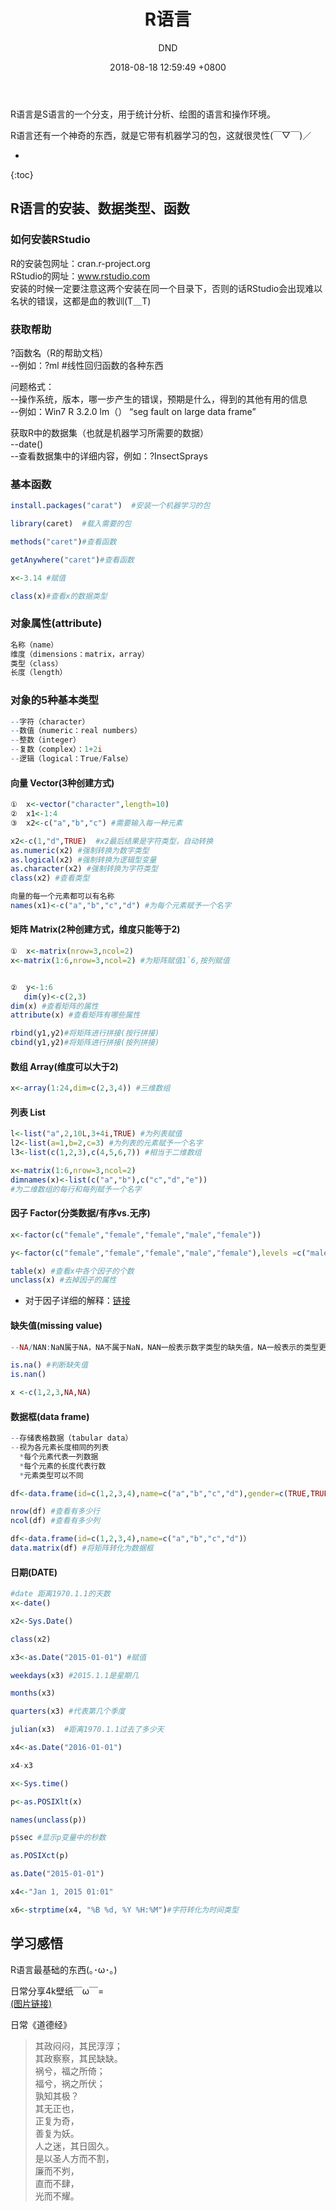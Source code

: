 ﻿---
layout: post
title:  "R语言"
date:   2018-08-18 12:59:49 +0800
categories: R-program-language
tags: R-program-language
img: http://or4d8nhvk.bkt.clouddn.com/18-8-17/13546235.jpg
author: DND
---

R语言是S语言的一个分支，用于统计分析、绘图的语言和操作环境。

R语言还有一个神奇的东西，就是它带有机器学习的包，这就很灵性(￣▽￣)／

* 
{:toc}

## R语言的安装、数据类型、函数

### 如何安装RStudio

R的安装包网址：cran.r-project.org  
RStudio的网址：www.rstudio.com  
安装的时候一定要注意这两个安装在同一个目录下，否则的话RStudio会出现难以名状的错误，这都是血的教训(T＿T)


### 获取帮助

?函数名（R的帮助文档）  
--例如：?ml   #线性回归函数的各种东西

问题格式：  
--操作系统，版本，哪一步产生的错误，预期是什么，得到的其他有用的信息  
--例如：Win7 R 3.2.0 lm（） “seg fault on large data frame”  

获取R中的数据集（也就是机器学习所需要的数据）  
--date()  
--查看数据集中的详细内容，例如：?InsectSprays  


### 基本函数
```R
install.packages("carat")  #安装一个机器学习的包

library(caret)  #载入需要的包

methods("caret")#查看函数

getAnywhere("caret")#查看函数

x<-3.14 #赋值

class(x)#查看x的数据类型

```


### 对象属性(attribute)
```R
名称（name）
维度（dimensions：matrix，array）
类型（class）
长度（length）
```
### 对象的5种基本类型
```R
--字符（character）
--数值（numeric：real numbers）
--整数（integer）
--复数（complex）：1+2i
--逻辑（logical：True/False）

```
#### 向量 Vector(3种创建方式)
```R
①  x<-vector("character",length=10)
②  x1<-1:4
③  x2<-c("a","b","c") #需要输入每一种元素

x2<-c(1,"d",TRUE)  #x2最后结果是字符类型，自动转换
as.numeric(x2) #强制转换为数字类型
as.logical(x2) #强制转换为逻辑型变量
as.character(x2) #强制转换为字符类型
class(x2) #查看类型

向量的每一个元素都可以有名称
names(x1)<-c("a","b","c","d") #为每个元素赋予一个名字

```

#### 矩阵 Matrix(2种创建方式，维度只能等于2)
```R
①  x<-matrix(nrow=3,ncol=2)
x<-matrix(1:6,nrow=3,ncol=2) #为矩阵赋值1`6,按列赋值


②  y<-1:6
   dim(y)<-c(2,3)
dim(x) #查看矩阵的属性
attribute(x) #查看矩阵有哪些属性

rbind(y1,y2)#将矩阵进行拼接(按行拼接)
cbind(y1,y2)#将矩阵进行拼接(按列拼接)

```
#### 数组 Array(维度可以大于2)
```R
x<-array(1:24,dim=c(2,3,4)) #三维数组
```

#### 列表 List
```R
l<-list("a",2,10L,3+4i,TRUE) #为列表赋值
l2<-list(a=1,b=2,c=3) #为列表的元素赋予一个名字
l3<-list(c(1,2,3),c(4,5,6,7)) #相当于二维数组

x<-matrix(1:6,nrow=3,ncol=2)
dimnames(x)<-list(c("a","b"),c("c","d","e"))
#为二维数组的每行和每列赋予一个名字
```
#### 因子 Factor(分类数据/有序vs.无序)
```R
x<-factor(c("female","female","female","male","female"))

y<-factor(c("female","female","female","male","female"),levels =c("male","female") ) #注意两者基线水平不同

table(x) #查看x中各个因子的个数
unclass(x) #去掉因子的属性

```
- 对于因子详细的解释：[链接](https://blog.csdn.net/Alina666666/article/details/51049974)

#### 缺失值(missing value)
```R
--NA/NAN:NaN属于NA，NA不属于NaN，NAN一般表示数字类型的缺失值，NA一般表示的类型更广

is.na() #判断缺失值
is.nan() 

x <-c(1,2,3,NA,NA)
```

#### 数据框(data frame)
```R
--存储表格数据（tabular data）
--视为各元素长度相同的列表
  *每个元素代表一列数据
  *每个元素的长度代表行数
  *元素类型可以不同

df<-data.frame(id=c(1,2,3,4),name=c("a","b","c","d"),gender=c(TRUE,TRUE,FALSE,FALSE)) #这个感觉很像数据库中的表

nrow(df) #查看有多少行
ncol(df) #查看有多少列

df<-data.frame(id=c(1,2,3,4),name=c("a","b","c","d")）
data.matrix(df) #将矩阵转化为数据框
```

#### 日期(DATE)
```R
#date 距离1970.1.1的天数
x<-date()

x2<-Sys.Date()

class(x2)

x3<-as.Date("2015-01-01") #赋值

weekdays(x3) #2015.1.1是星期几

months(x3)

quarters(x3) #代表第几个季度

julian(x3)  #距离1970.1.1过去了多少天

x4<-as.Date("2016-01-01")

x4-x3

x<-Sys.time()

p<-as.POSIXlt(x)

names(unclass(p))

p$sec #显示p变量中的秒数

as.POSIXct(p)

as.Date("2015-01-01")

x4<-"Jan 1, 2015 01:01"

x6<-strptime(x4, "%B %d, %Y %H:%M")#字符转化为时间类型

```

## 学习感悟
R语言最基础的东西(｡･ω･｡)

日常分享4k壁纸￣ω￣=  
[(图片链接)](http://or4d8nhvk.bkt.clouddn.com/18-8-18/51357056.jpg)

日常《道德经》
> 其政闷闷，其民淳淳；  
其政察察，其民缺缺。  
祸兮，福之所倚；  
福兮，祸之所伏；  
孰知其极？  
其无正也，  
正复为奇，  
善复为妖。  
人之迷，其日固久。  
是以圣人方而不割，  
廉而不刿，  
直而不肆，  
光而不耀。  


